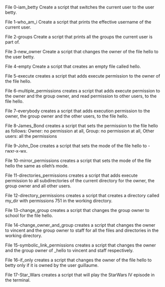 File 0-iam_betty Create a script that switches the current user to the user betty.

File 1-who_am_i Create a script that prints the effective username of the current user.

File 2-groups Create a script that prints all the groups the current user is part of.

File 3-new_owner Create a script that changes the owner of the file hello to the user betty.

File 4-empty Create a script that creates an empty file called hello.

File 5-execute creates a script that adds execute permission to the owner of the file hello.

File 6-multiple_permissions creates a script that adds execute permission to the owner and the group owner, and read permission to other users, to the file hello.

File 7-everybody creates a script that adds execution permission to the owner, the group owner and the other users, to the file hello.

File 8-James_Bond creates a script that sets the permission to the file hello as follows: Owner: no permission at all, Group: no permission at all, Other users: all the permissions

File 9-John_Doe creates a script that sets the mode of the file hello to -rwxr-x-wx.

File 10-mirror_permissions creates a script that sets the mode of the file hello the same as olleh’s mode.

File 11-directories_permissions creates a script that adds execute permission to all subdirectories of the current directory for the owner, the group owner and all other users.

File 12-directory_permissions creates a script that creates a directory called my_dir with permissions 751 in the working directory.

File 13-change_group creates a script that changes the group owner to school for the file hello.

File 14-change_owner_and_group creates a script that changes the owner to vincent and the group owner to staff for all the files and directories in the working directory.

File 15-symbolic_link_permissions creates a script that changes the owner and the group owner of _hello to vincent and staff respectively.

File 16-if_only creates a script that changes the owner of the file hello to betty only if it is owned by the user guillaume.

File 17-Star_Wars creates a script that will play the StarWars IV episode in the terminal.
